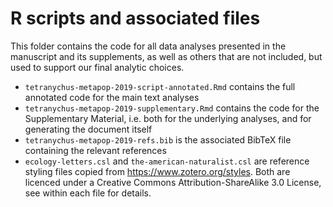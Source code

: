 # R scripts and associated files

This folder contains the code for all data analyses presented in the manuscript and its supplements, as well as others that are not included, but used to support our final analytic choices.

- `tetranychus-metapop-2019-script-annotated.Rmd` contains the full annotated code for the main text analyses
- `tetranychus-metapop-2019-supplementary.Rmd` contains the code for the Supplementary Material, i.e. both for the underlying analyses, and for generating the document itself
- `tetranychus-metapop-2019-refs.bib` is the associated BibTeX file containing the relevant references
- `ecology-letters.csl` and `the-american-naturalist.csl` are reference styling files copied from https://www.zotero.org/styles. Both are licenced under a Creative Commons Attribution-ShareAlike 3.0 License, see within each file for details.
